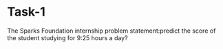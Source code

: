 # Task-1
The Sparks Foundation internship
problem statement:predict the score of the student studying for 9:25 hours a day?

